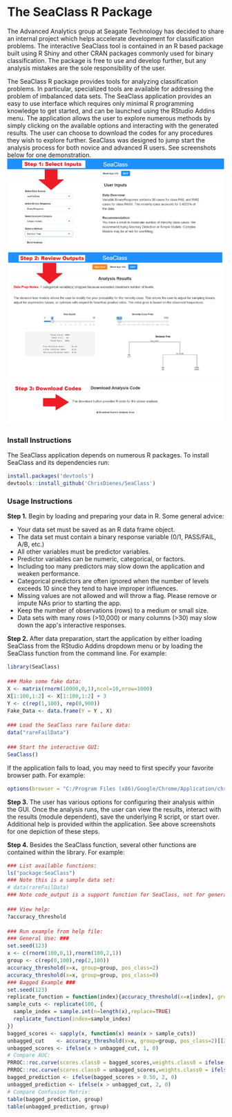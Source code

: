 
The SeaClass R Package
==================

The Advanced Analytics group at Seagate Technology has decided to share an internal project which helps accelerate development for classification problems. The interactive SeaClass tool is contained in an R based package built using R Shiny and other CRAN packages commonly used for binary classification. The package is free to use and develop further, but any analysis mistakes are the sole responsibility of the user.

The SeaClass R package provides tools for analyzing classification problems. In particular, specialized tools are available for addressing the problem of imbalanced data sets. The SeaClass application provides an easy to use interface which requires only minimal R programming knowledge to get started, and can be launched using the RStudio Addins menu. The application allows the user to explore numerous methods by simply clicking on the available options and interacting with the generated results. The user can choose to download the codes for any procedures they wish to explore further. SeaClass was designed to jump start the analysis process for both novice and advanced R users. See screenshots below for one demonstration.
![Screenshots](https://github.com/ChrisDienes/SeaClass/blob/master/screen_shots.png)

### Install Instructions
The SeaClass application depends on numerous R packages. To install SeaClass and its dependencies run:
```r
install.packages('devtools')
devtools::install_github('ChrisDienes/SeaClass')
```

### Usage Instructions
**Step 1.** Begin by loading and preparing your data in R. Some general advice:
  * Your data set must be saved as an R data frame object.
  * The data set must contain a binary response variable (0/1, PASS/FAIL, A/B, etc.)
  * All other variables must be predictor variables.
  * Predictor variables can be numeric, categorical, or factors.
  * Including too many predictors may slow down the application and weaken performance.
  * Categorical predictors are often ignored when the number of levels exceeds 10 since they tend to have improper influences.
  * Missing values are not allowed and will throw a flag. Please remove or impute NAs prior to starting the app.
  * Keep the number of observations (rows) to a medium or small size.
  * Data sets with many rows (>10,000) or many columns (>30) may slow down the app's interactive responses.

**Step 2.** After data preparation, start the application by either loading SeaClass from the RStudio Addins dropdown menu or by loading the SeaClass function from the command line. For example:
```r
library(SeaClass)

### Make some fake data:
X <- matrix(rnorm(10000,0,1),ncol=10,nrow=1000)
X[1:100,1:2] <- X[1:100,1:2] + 3
Y <- c(rep(1,100), rep(0,900))
Fake_Data <- data.frame(Y = Y , X)

### Load the SeaClass rare failure data:
data("rareFailData")

### Start the interactive GUI:
SeaClass()
```
If the application fails to load, you may need to first specify your favorite browser path. For example:
```r
options(browser = "C:/Program Files (x86)/Google/Chrome/Application/chrome.exe")
```
**Step 3.** The user has various options for configuring their analysis within the GUI. Once the analysis runs, the user can view the results, interact with the results (module dependent), save the underlying R script, or start over. Additional help is provided within the application. See above screenshots for one depiction of these steps.

**Step 4.** Besides the SeaClass function, several other functions are contained within the library. For example:
```r
### List available functions:
ls("package:SeaClass")
### Note this is a sample data set:
# data(rareFailData)
### Note code_output is a support function for SeaClass, not for general use.

### View help:
?accuracy_threshold

### Run example from help file:
### General Use: ###
set.seed(123)
x <- c(rnorm(100,0,1),rnorm(100,2,1))
group <- c(rep(0,100),rep(2,100))
accuracy_threshold(x=x, group=group, pos_class=2)
accuracy_threshold(x=x, group=group, pos_class=0)
### Bagged Example ###
set.seed(123)
replicate_function = function(index){accuracy_threshold(x=x[index], group=group[index], pos_class=2)[[2]]}
sample_cuts <- replicate(100, {
  sample_index = sample.int(n=length(x),replace=TRUE)
  replicate_function(index=sample_index)
})
bagged_scores <- sapply(x, function(x) mean(x > sample_cuts))
unbagged_cut    <- accuracy_threshold(x=x, group=group, pos_class=2)[[2]]
unbagged_scores <- ifelse(x > unbagged_cut, 1, 0)
# Compare AUC:
PRROC::roc.curve(scores.class0 = bagged_scores,weights.class0 = ifelse(group==2,1,0))[[2]]
PRROC::roc.curve(scores.class0 = unbagged_scores,weights.class0 = ifelse(group==2,1,0))[[2]]
bagged_prediction <- ifelse(bagged_scores > 0.50, 2, 0)
unbagged_prediction <- ifelse(x > unbagged_cut, 2, 0)
# Compare Confusion Matrix:
table(bagged_prediction, group)
table(unbagged_prediction, group)
```
